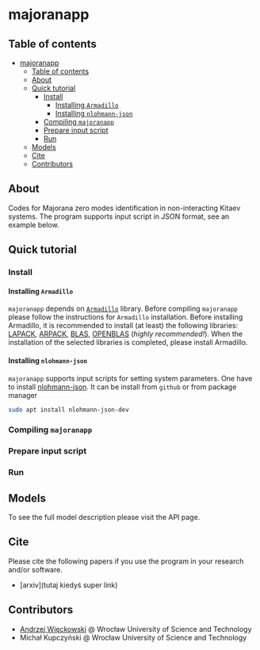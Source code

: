 # majoranapp

## Table of contents

- [majoranapp](#majoranapp)
  - [Table of contents](#table-of-contents)
  - [About](#about)
  - [Quick tutorial](#quick-tutorial)
    - [Install](#install)
      - [Installing `Armadillo`](#installing-armadillo)
      - [Installing `nlohmann-json`](#installing-nlohmann-json)
    - [Compiling `majoranapp`](#compiling-majoranapp)
    - [Prepare input script](#prepare-input-script)
    - [Run](#run)
  - [Models](#models)
  - [Cite](#cite)
  - [Contributors](#contributors)

## About

Codes for Majorana zero modes identification in non-interacting Kitaev systems.
The program supports input script in JSON format, see an example below.

## Quick tutorial

### Install

#### Installing `Armadillo`

`majoranapp` depends on [`Armadillo`](http://arma.sourceforge.net/) library.
Before compiling `majoranapp` please follow the instructions for `Armadillo` installation.
Before installing Armadillo, it is recommended to install (at least) the following libraries: 
[LAPACK](http://www.netlib.org/lapack/),
[ARPACK](https://www.caam.rice.edu/software/ARPACK/),
[BLAS](http://www.netlib.org/blas/),
[OPENBLAS](https://www.openblas.net/) (*highly recommended!*). When the installation of the selected libraries is completed, please install Armadillo.

#### Installing `nlohmann-json`

`majoranapp` supports input scripts for setting system parameters.
One have to install [nlohmann-json](https://github.com/nlohmann/json).
It can be install from `github`
or from package manager

```bash
sudo apt install nlohmann-json-dev
```

### Compiling `majoranapp`



### Prepare input script

### Run

## Models

To see the full model description please visit the API page.

## Cite

Please cite the following papers if you use the program in your research and/or software.

- [arxiv](tutaj kiedyś super link)

## Contributors

- [Andrzej Więckowski](https://andywiecko.github.io) @ Wrocław University of Science and Technology
- Michał Kupczyński @ Wrocław University of Science and Technology
